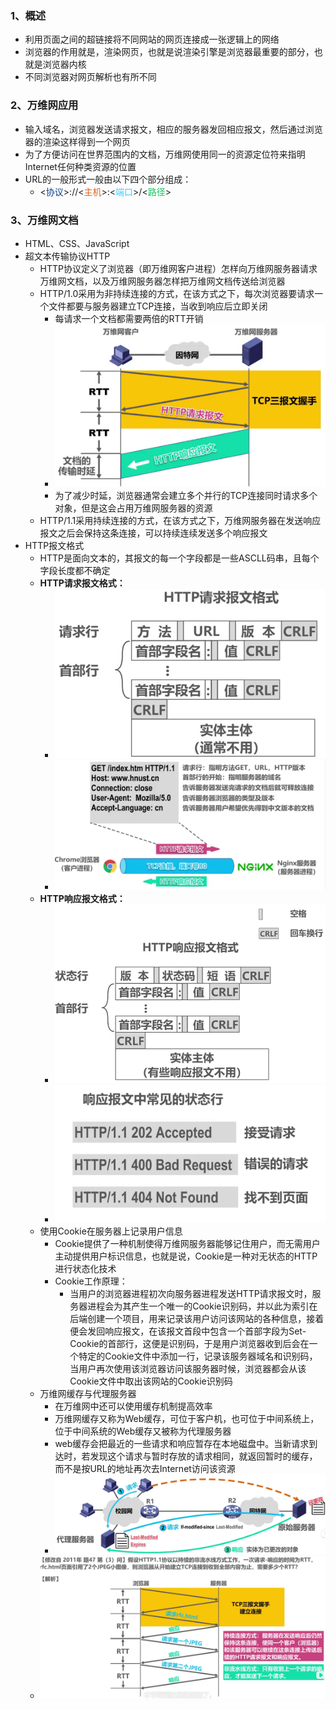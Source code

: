 ### 1、概述
+ 利用页面之间的超链接将不同网站的网页连接成一张逻辑上的网络
+ 浏览器的作用就是，渲染网页，也就是说渲染引擎是浏览器最重要的部分，也就是浏览器内核
+ 不同浏览器对网页解析也有所不同
### 2、万维网应用
+ 输入域名，浏览器发送请求报文，相应的服务器发回相应报文，然后通过浏览器的渲染这样得到一个网页
+ 为了方便访问在世界范围内的文档，万维网使用同一的<font>资源定位符</font>来指明Internet任何种类资源的位置
+ URL的一般形式一般由以下四个部分组成：
	+ <<font style="color:#074188;">协议</font>>://<<font style="color:rgb(222, 99, 29);">主机</font>>:<<font style="color:rgb(51, 210, 255);">端口</font>>/<<font style="color:rgb(19, 198, 94);">路径</font>>
### 3、万维网文档
+ HTML、CSS、JavaScript
+ 超文本传输协议HTTP
	+ <font class="WWW">HTTP协议定义了浏览器（即万维网客户进程）怎样向万维网服务器请求万维网文档，以及万维网服务器怎样把万维网文档传送给浏览器</font>
	+ HTTP/1.0采用为非持续连接的方式，在该方式之下，每次浏览器要请求一个文件都要与服务器建立TCP连接，当收到响应后立即关闭
		+ 每请求一个文档都需要两倍的RTT开销
		+ ![换算单位](计算机网络/imgs/6.7(8).png)
		+ 为了减少时延，浏览器通常会建立多个并行的TCP连接同时请求多个对象，但是这会占用万维网服务器的资源
	+ HTTP/1.1采用持续连接的方式，在该方式之下，万维网服务器在发送响应报文之后会保持这条连接，可以持续连续发送多个响应报文
+ HTTP报文格式
	+ HTTP是面向文本的，其报文的每一个字段都是一些ASCLL码串，且每个字段长度都不确定
	+ **HTTP请求报文格式：**
		+ ![换算单位](计算机网络/imgs/6.7(2).png)
		+ ![换算单位](计算机网络/imgs/6.7(3).png)
	+  **HTTP响应报文格式：**
		+ ![换算单位](计算机网络/imgs/6.7(4).png)
		+ ![换算单位](计算机网络/imgs/6.7(5).png)
	+ 使用Cookie在服务器上记录用户信息
		+ Cookie提供了一种机制使得万维网服务器能够记住用户，而无需用户主动提供用户标识信息，也就是说，Cookie是一种对<font>无状态</font>的HTTP进行状态化技术
		+ Cookie工作原理：
			+ 当用户的浏览器进程初次向服务器进程发送HTTP请求报文时，服务器进程会为其产生一个唯一的Cookie识别码，并以此为索引在后端创建一个项目，用来记录该用户访问该网站的各种信息，接着便会发回响应报文，在该报文首段中包含一个首部字段为Set-Cookie的首部行，这便是识别码，于是用户浏览器收到后会在一个特定的Cookie文件中添加一行，记录该服务器域名和识别码，当用户再次使用该浏览器访问该服务器时候，浏览器都会从该Cookie文件中取出该网站的Cookie识别码
	+ 万维网缓存与代理服务器
		+  在万维网中还可以使用缓存机制提高效率
		+ 万维网缓存又称为Web缓存，可位于客户机，也可位于中间系统上，位于中间系统的Web缓存又被称为代理服务器
		+ web缓存会把最近的一些请求和响应暂存在本地磁盘中。当新请求到达时，若发现这个请求与暂时存放的请求相同，就返回暂时的缓存，而不是按URL的地址再次去Internet访问该资源
		+ ![换算单位](计算机网络/imgs/6.7(6).png)
	+ ![换算单位](计算机网络/imgs/6.7(7).png)